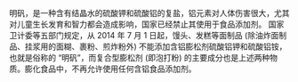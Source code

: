 明矾，是一种含有结晶水的硫酸钾和硫酸铝的复盐，铝元素对人体伤害很大，尤其对儿童生长发育和智力都会造成影响，国家已经禁止其使用于食品添加剂。
国家卫计委等五部门规定，从 2014 年 7 月 1 日起，馒头、发糕等面制品 (除油炸面制品、挂浆用的面糊、裹粉、煎炸粉外) 不能添加含铝膨松剂硫酸铝钾和硫酸铝铵，也就是俗称的 “明矾”，而复合型膨松剂 (即泡打粉) 的主要成分也是上述两种物质。膨化食品中，不再允许使用任何含铝食品添加剂。
